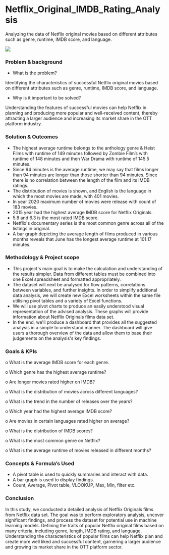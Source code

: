 # Netflix_Original_IMDB_Rating_Analysis
Analyzing the data of Netflix original movies based on different attributes such as genre, runtime, IMDB score, and language.

<img src = "https://check-imei.net/img/10_54_21_Netflix_logo.jpg">

### **Problem & background**
* What is the problem?

Identifying the characteristics of successful Netflix original movies based on different attributes such as genre, runtime, IMDB score, and language.
* Why is it important to be solved?

Understanding the features of successful movies can help Netflix in planning and producing more popular and well-received content, thereby attracting a larger audience and increasing its market share in the OTT platform industry.

### **Solution & Outcomes**
* The highest average runtime belongs to the anthology genre & Heist Films with runtime of      149 minutes followed by Zombie Film’s with runtime of 148 minutes and then War Drama with runtime of 145.5 minutes.
* Since 94 minutes is the average runtime, we may say that films longer than 94 minutes are longer than those shorter than 94 minutes. Since there is no correlation between the length of the film and its IMDB ratings.
* The distribution of movies is shown, and English is the language in which the most movies are made, with 401 movies.
* In year 2020 maximum number of movies were release with count of 183 movies.
* 2015 year had the highest average IMDB score for Netflix Originals.
* 5.8 and 6.3 is the most rated IMDB score.
* Netflix's documentary series is the most common genre across all of the listings in original.
* A bar graph depicting the average length of films produced in various months reveals that June has the longest average runtime at 101.17 minutes.

### **Methodology & Project scope**
* This project's main goal is to make the calculation and understanding of the results simpler. Data from different tables must be combined into one Excel spreadsheet and formatted appropriately.
* The dataset will next be analysed for flow patterns, correlations between variables, and further insights. In order to simplify additional data analysis, we will create new Excel worksheets within the same file utilising pivot tables and a variety of Excel functions.
* We will use pivot charts to produce an easily understood visual representation of the advised analysis. These graphs will provide information about Netflix Originals films data set.
* In the end, we'll produce a dashboard that provides all the suggested analysis in a simple to understand manner. The dashboard will give users a thorough overview of the data and allow them to base their judgements on the analysis's key findings.

### **Goals & KPIs**
o	What is the average IMDB score for each genre.

o	Which genre has the highest average runtime?

o	Are longer movies rated higher on IMDB?

o	What is the distribution of movies across different languages?

o	What is the trend in the number of releases over the years?

o	Which year had the highest average IMDB score?

o	Are movies in certain languages rated higher on average?

o	What is the distribution of IMDB scores?

o	What is the most common genre on Netflix?

o	What is the average runtime of movies released in different months?

### **Concepts & Formula’s Used**
* A pivot table is used to quickly summaries and interact with data.
* A bar graph is used to display findings.
* Count, Average, Pivot table, VLOOKUP, Max, Min, filter etc.

### **Conclusion**
In this study, we conducted a detailed analysis of Netflix Originals films from Netflix data set. The goal was to perform exploratory analysis, uncover significant findings, and process the dataset for potential use in machine learning models. Defining the traits of popular Netflix original films based on many criteria, including genre, length, IMDB rating, and language. Understanding the characteristics of popular films can help Netflix plan and create more well liked and successful content, garnering a larger audience and growing its market share in the OTT platform sector.
